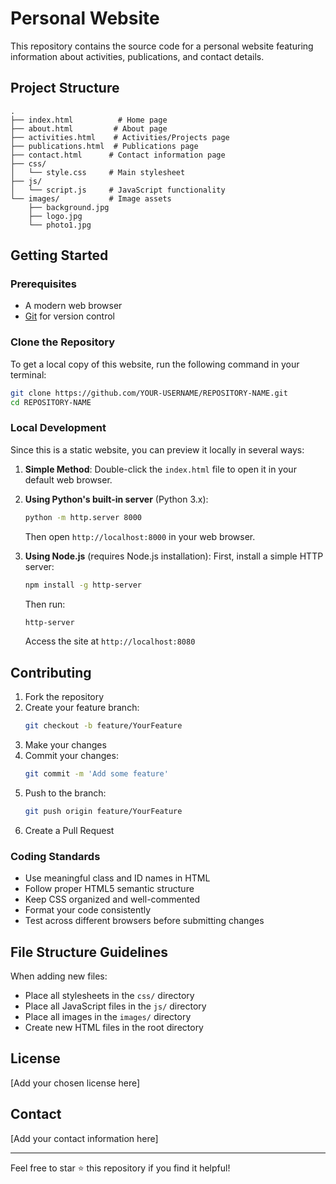 # Personal Website

This repository contains the source code for a personal website featuring information about activities, publications, and contact details.

## Project Structure

```
.
├── index.html          # Home page
├── about.html         # About page
├── activities.html    # Activities/Projects page
├── publications.html  # Publications page
├── contact.html      # Contact information page
├── css/
│   └── style.css     # Main stylesheet
├── js/
│   └── script.js     # JavaScript functionality
└── images/           # Image assets
    ├── background.jpg
    ├── logo.jpg
    └── photo1.jpg
```

## Getting Started

### Prerequisites

- A modern web browser
- [Git](https://git-scm.com/) for version control

### Clone the Repository

To get a local copy of this website, run the following command in your terminal:

```bash
git clone https://github.com/YOUR-USERNAME/REPOSITORY-NAME.git
cd REPOSITORY-NAME
```

### Local Development

Since this is a static website, you can preview it locally in several ways:

1. **Simple Method**: Double-click the `index.html` file to open it in your default web browser.

2. **Using Python's built-in server** (Python 3.x):
   ```bash
   python -m http.server 8000
   ```
   Then open `http://localhost:8000` in your web browser.

3. **Using Node.js** (requires Node.js installation):
   First, install a simple HTTP server:
   ```bash
   npm install -g http-server
   ```
   Then run:
   ```bash
   http-server
   ```
   Access the site at `http://localhost:8080`

## Contributing

1. Fork the repository
2. Create your feature branch:
   ```bash
   git checkout -b feature/YourFeature
   ```
3. Make your changes
4. Commit your changes:
   ```bash
   git commit -m 'Add some feature'
   ```
5. Push to the branch:
   ```bash
   git push origin feature/YourFeature
   ```
6. Create a Pull Request

### Coding Standards

- Use meaningful class and ID names in HTML
- Follow proper HTML5 semantic structure
- Keep CSS organized and well-commented
- Format your code consistently
- Test across different browsers before submitting changes

## File Structure Guidelines

When adding new files:
- Place all stylesheets in the `css/` directory
- Place all JavaScript files in the `js/` directory
- Place all images in the `images/` directory
- Create new HTML files in the root directory

## License

[Add your chosen license here]

## Contact

[Add your contact information here]

---

Feel free to star ⭐ this repository if you find it helpful!
